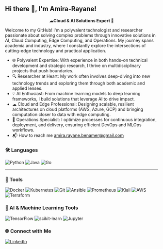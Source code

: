## Hi there 👋, I'm Amira-Rayane!

<p align="center">
  <strong>☁Cloud & AI Solutions Expert 🤖</strong>  
</p>

Welcome to my GitHub! I'm a polyvalent technologist and researcher passionate about solving complex problems through innovative solutions in AI, Cloud Computing, Edge Computing, and Operations. My journey spans academia and industry, where I constantly explore the intersections of cutting-edge technology and practical application.

<!--
**amiraBenamer20/amiraBenamer20** is a ✨ _special_ ✨ repository because its `README.md` (this file) appears on your GitHub profile.-->

- 🌐 Polyvalent Expertise: With experience in both hands-on technical development and strategic research, I thrive on multidisciplinary projects that push boundaries.
- 🔍 Researcher at Heart: My work often involves deep-diving into new technology trends and exploring them through both academic and applied lenses.
- 💡  AI Enthusiast: From machine learning models to deep learning frameworks, I build solutions that leverage AI to drive impact.
- ☁  Cloud and Edge Professional: Designing scalable, resilient architectures on cloud platforms (AWS, Azure, GCP) and bringing computation closer to data with edge computing.
- 🔧 Operations Specialist: I optimize processes for continuous integration, deployment, and delivery, ensuring efficient DevOps and MLOps workflows.
- 📬 How to reach me amira.rayane.benamer@gmail.com

### 🛠️ Languages
![Python](https://img.shields.io/badge/Python-3670A0?style=for-the-badge&logo=python&logoColor=ffdd54)
![Java](https://img.shields.io/badge/Java-ED8B00?style=for-the-badge&logo=java&logoColor=white)
![Go](https://img.shields.io/badge/Go-00ADD8?style=for-the-badge&logo=go&logoColor=white)

---

### 🧰 Tools
![Docker](https://img.shields.io/badge/Docker-2496ED?style=for-the-badge&logo=docker&logoColor=white)
![Kubernetes](https://img.shields.io/badge/Kubernetes-326CE5?style=for-the-badge&logo=kubernetes&logoColor=white)
![Git](https://img.shields.io/badge/Git-F05032?style=for-the-badge&logo=git&logoColor=white)
![Ansible](https://img.shields.io/badge/Ansible-EE0000?style=for-the-badge&logo=ansible&logoColor=white)
![Prometheus](https://img.shields.io/badge/Prometheus-E6522C?style=for-the-badge&logo=prometheus&logoColor=white)
![Kiali](https://img.shields.io/badge/Kiali-00B3E3?style=for-the-badge&logo=kiali&logoColor=white)
![AWS](https://img.shields.io/badge/AWS-232F3E?style=for-the-badge&logo=amazon-aws&logoColor=white)
![Terraform](https://img.shields.io/badge/Terraform-623CE4?style=for-the-badge&logo=terraform&logoColor=white)

### 🤖 AI & Machine Learning Tools
![TensorFlow](https://img.shields.io/badge/TensorFlow-FF6F00?style=for-the-badge&logo=tensorflow&logoColor=white)
![scikit-learn](https://img.shields.io/badge/scikit--learn-F7931E?style=for-the-badge&logo=scikit-learn&logoColor=white)
![Jupyter](https://img.shields.io/badge/Jupyter-F37626?style=for-the-badge&logo=jupyter&logoColor=white)

### 🌐 Connect with Me
[![LinkedIn](https://img.shields.io/badge/LinkedIn-0077B5?style=for-the-badge&logo=linkedin&logoColor=white)](https://www.linkedin.com/in/amira-rayane-benamer-626a8b114/)

